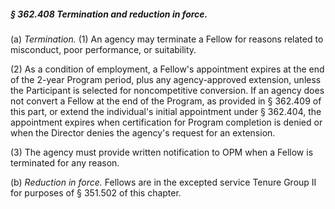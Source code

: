 ##### § 362.408 Termination and reduction in force. #####

(a) *Termination.* (1) An agency may terminate a Fellow for reasons related to misconduct, poor performance, or suitability.

(2) As a condition of employment, a Fellow's appointment expires at the end of the 2-year Program period, plus any agency-approved extension, unless the Participant is selected for noncompetitive conversion. If an agency does not convert a Fellow at the end of the Program, as provided in § 362.409 of this part, or extend the individual's initial appointment under § 362.404, the appointment expires when certification for Program completion is denied or when the Director denies the agency's request for an extension.

(3) The agency must provide written notification to OPM when a Fellow is terminated for any reason.

(b) *Reduction in force.* Fellows are in the excepted service Tenure Group II for purposes of § 351.502 of this chapter.